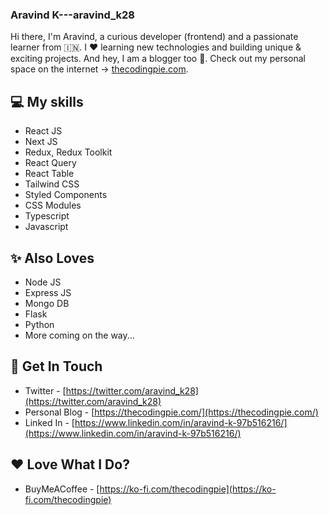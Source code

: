 ### Aravind K---aravind_k28

Hi there, I'm Aravind, a curious developer (frontend) and a passionate learner from 🇮🇳. I ❤️ learning new technologies and building unique & exciting projects. And hey, I am a blogger too 🤩. Check out my personal space on the internet -> [thecodingpie.com](https://thecodingpie.com/).

## 💻 My skills

- React JS
- Next JS
- Redux, Redux Toolkit
- React Query
- React Table
- Tailwind CSS
- Styled Components
- CSS Modules
- Typescript
- Javascript

## ✨ Also Loves

- Node JS
- Express JS
- Mongo DB
- Flask
- Python
- More coming on the way...

## 📱 Get In Touch

- Twitter - [https://twitter.com/aravind_k28](https://twitter.com/aravind_k28)
- Personal Blog - [https://thecodingpie.com/](https://thecodingpie.com/)
- Linked In - [https://www.linkedin.com/in/aravind-k-97b516216/](https://www.linkedin.com/in/aravind-k-97b516216/)

## ❤️ Love What I Do?

- BuyMeACoffee - [https://ko-fi.com/thecodingpie](https://ko-fi.com/thecodingpie)

